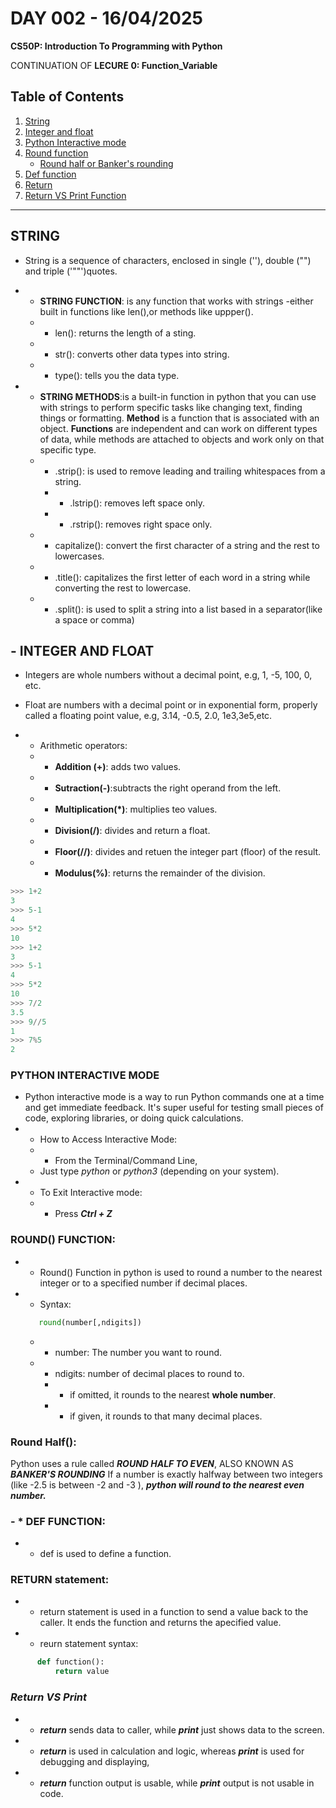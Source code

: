 # **DAY 002 - 16/04/2025**

**CS50P: Introduction To Programming with Python**
    
CONTINUATION OF **LECURE 0: Function_Variable**

## Table of Contents
1. [String](#string)
2. [Integer and float](#--integer-and-float)
3. [Python Interactive mode](#python-interactive-mode)
4. [Round function](#round-function)
   - [Round half or Banker's rounding](#round-half)
5. [Def function](#---def-function)
6. [Return](#return-statement)
7. [Return VS Print Function](#return-vs-print)

---


## **STRING**
* String is a sequence of characters, enclosed in single (''), double ("") and triple ('""')quotes.

-  * **STRING FUNCTION**: is any function that works with strings -either built in functions like len(),or methods like uppper().
   - * len(): returns the length of a sting.
   - * str(): converts other data types into string.
   - * type(): tells you the data type.

- * **STRING METHODS**:is a built-in function in python that you can use with strings to perform specific tasks like changing text, finding things or formatting. **Method** is a function that is associated with an object. **Functions** are independent and can work on different types of data, while methods are attached to objects and work only on that specific type.

   - * .strip(): is used to remove leading and trailing whitespaces from a string. 
      - * .lstrip(): removes left space only.
      - * .rstrip(): removes right space only.
   - * capitalize(): convert the first character of a string and the rest to lowercases.
   - * .title(): capitalizes the first letter of each word in a string while converting the rest to lowercase. 
   - * .split(): is used to split a string into a list based in a separator(like a space or comma)

## - **INTEGER AND FLOAT**
- Integers are whole numbers without a decimal point, e.g, 1, -5, 100, 0, etc.
- Float are numbers with a decimal point or in exponential form, properly called a floating point value, e.g, 3.14, -0.5, 2.0, 1e3,3e5,etc.

- * Arithmetic operators:
   - * **Addition (+)**: adds two values.
   - * **Sutraction(-)**:subtracts the right operand from the left.
   - * **Multiplication(*)**: multiplies teo values.
   - * **Division(/)**: divides and return a float.
   - * **Floor(//)**: divides and retuen the integer part (floor) of the result.
   - * **Modulus(%)**: returns the remainder of the division.

```python
>>> 1+2
3
>>> 5-1
4
>>> 5*2
10
>>> 1+2
3
>>> 5-1
4
>>> 5*2
10
>>> 7/2
3.5
>>> 9//5
1
>>> 7%5
2
```
### **PYTHON INTERACTIVE MODE**
- Python interactive mode is a way to run Python commands one at a time and get immediate feedback. It's super useful for testing small pieces of code, exploring libraries, or doing quick calculations.
- * How to Access Interactive Mode:
   - * From the Terminal/Command Line,
   - Just type *python* or *python3* (depending on your system).
- * To Exit Interactive mode:
   - * Press ***Ctrl + Z***

### **ROUND() FUNCTION**:
- - Round() Function in python is used to round a number to the nearest integer or to a specified number if decimal places.
- - Syntax:
   ```python
      round(number[,ndigits])
   ```
   - * number: The number you want to round.
   - * ndigits: number of decimal places to round to.
      - - if omitted, it rounds to the nearest **whole number**.
      - - if given, it rounds to that many decimal places.

### Round Half():
   Python uses a rule called ***ROUND HALF TO EVEN***, ALSO KNOWN AS ***BANKER'S ROUNDING*** If a number is exactly halfway between two integers (like -2.5 is between -2 and -3 ), ***python will round to the nearest even number.***

### - * **DEF FUNCTION:**
   - * def is used to define a function.

### **RETURN statement:**
   - * return statement is used in a function to send a value back to the caller. It ends the function and returns the apecified value.
   - * reurn statement syntax:
   ```python
         def function():
             return value
   ```

### ***Return VS Print***
   - * ***return*** sends data to caller, while ***print*** just shows data to the screen.
   - * ***return*** is used in calculation and logic, whereas ***print*** is used for debugging and displaying,
   - * ***return*** function output is usable, while ***print*** output is not usable in code.
